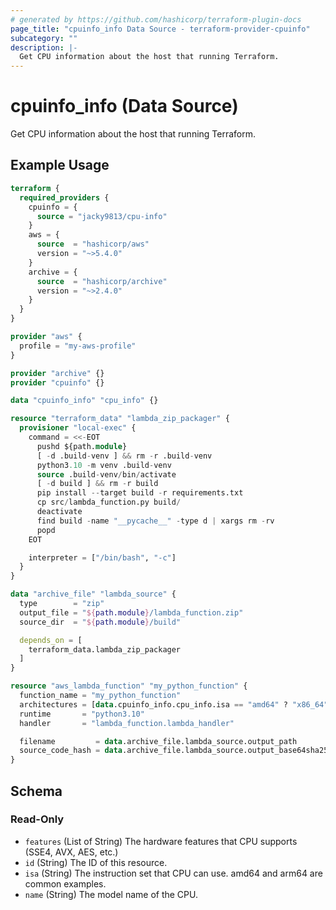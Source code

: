 ```yaml
---
# generated by https://github.com/hashicorp/terraform-plugin-docs
page_title: "cpuinfo_info Data Source - terraform-provider-cpuinfo"
subcategory: ""
description: |-
  Get CPU information about the host that running Terraform.
---
```


# cpuinfo_info (Data Source)

Get CPU information about the host that running Terraform.

## Example Usage

```terraform
terraform {
  required_providers {
    cpuinfo = {
      source = "jacky9813/cpu-info"
    }
    aws = {
      source  = "hashicorp/aws"
      version = "~>5.4.0"
    }
    archive = {
      source  = "hashicorp/archive"
      version = "~>2.4.0"
    }
  }
}

provider "aws" {
  profile = "my-aws-profile"
}

provider "archive" {}
provider "cpuinfo" {}

data "cpuinfo_info" "cpu_info" {}

resource "terraform_data" "lambda_zip_packager" {
  provisioner "local-exec" {
    command = <<-EOT
      pushd ${path.module}
      [ -d .build-venv ] && rm -r .build-venv
      python3.10 -m venv .build-venv
      source .build-venv/bin/activate
      [ -d build ] && rm -r build
      pip install --target build -r requirements.txt
      cp src/lambda_function.py build/
      deactivate
      find build -name "__pycache__" -type d | xargs rm -rv
      popd
    EOT

    interpreter = ["/bin/bash", "-c"]
  }
}

data "archive_file" "lambda_source" {
  type        = "zip"
  output_file = "${path.module}/lambda_function.zip"
  source_dir  = "${path.module}/build"

  depends_on = [
    terraform_data.lambda_zip_packager
  ]
}

resource "aws_lambda_function" "my_python_function" {
  function_name = "my_python_function"
  architectures = [data.cpuinfo_info.cpu_info.isa == "amd64" ? "x86_64" : data.cpuinfo_info.cpu_info.isa]
  runtime       = "python3.10"
  handler       = "lambda_function.lambda_handler"

  filename         = data.archive_file.lambda_source.output_path
  source_code_hash = data.archive_file.lambda_source.output_base64sha256
}
```

<!-- schema generated by tfplugindocs -->
## Schema

### Read-Only

- `features` (List of String) The hardware features that CPU supports (SSE4, AVX, AES, etc.)
- `id` (String) The ID of this resource.
- `isa` (String) The instruction set that CPU can use. amd64 and arm64 are common examples.
- `name` (String) The model name of the CPU.
